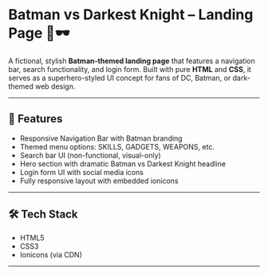 # Batman vs Darkest Knight – Landing Page 🦇🕶️

A fictional, stylish **Batman-themed landing page** that features a navigation bar, search functionality, and login form. Built with pure **HTML** and **CSS**, it serves as a superhero-styled UI concept for fans of DC, Batman, or dark-themed web design.

---

## 🚀 Features

- Responsive Navigation Bar with Batman branding
- Themed menu options: SKILLS, GADGETS, WEAPONS, etc.
- Search bar UI (non-functional, visual-only)
- Hero section with dramatic Batman vs Darkest Knight headline
- Login form UI with social media icons
- Fully responsive layout with embedded ionicons

---

## 🛠 Tech Stack

- HTML5
- CSS3
- Ionicons (via CDN)

---
